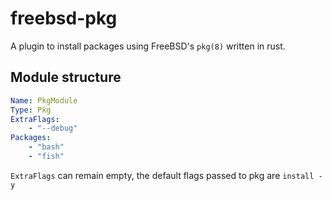 # freebsd-pkg

A plugin to install packages using FreeBSD's `pkg(8)` written in rust.

## Module structure

```yaml
Name: PkgModule
Type: Pkg
ExtraFlags:
    - "--debug"
Packages:
    - "bash"
    - "fish"
```

`ExtraFlags` can remain empty, the default flags passed to pkg are `install -y`

